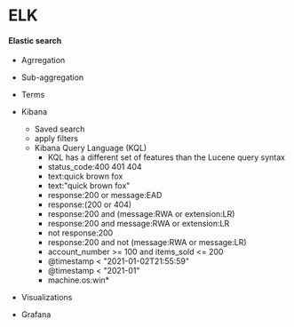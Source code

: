 # ELK

#### Elastic search
  - Agrregation
  - Sub-aggregation
  - Terms

- Kibana
  - Saved search
  - apply filters
  - Kibana Query Language (KQL)
    - KQL has a different set of features than the Lucene query syntax
    - status_code:400 401 404
    - text:quick brown fox
    - text:"quick brown fox"
    - response:200 or message:EAD
    - response:(200 or 404)
    - response:200 and (message:RWA or extension:LR)
    - response:200 and message:RWA or extension:LR
    - not response:200
    - response:200 and not (message:RWA or message:LR)
    - account_number >= 100 and items_sold <= 200
    - @timestamp < "2021-01-02T21:55:59" 
    - @timestamp < "2021-01"
    - machine.os:win*


- Visualizations

- Grafana